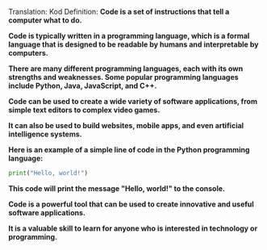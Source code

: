 Translation: Kod
Definition:
**Code is a set of instructions that tell a computer what to do.**

**Code is typically written in a programming language, which is a formal language that is designed to be readable by humans and interpretable by computers.**

**There are many different programming languages, each with its own strengths and weaknesses. Some popular programming languages include Python, Java, JavaScript, and C++.**

**Code can be used to create a wide variety of software applications, from simple text editors to complex video games.**

**It can also be used to build websites, mobile apps, and even artificial intelligence systems.**

**Here is an example of a simple line of code in the Python programming language:**

```python
print("Hello, world!")
```

**This code will print the message "Hello, world!" to the console.**

**Code is a powerful tool that can be used to create innovative and useful software applications.**

**It is a valuable skill to learn for anyone who is interested in technology or programming.**